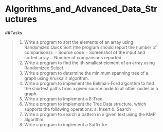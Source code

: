 # Algorithms_and_Advanced_Data_Structures

##Tasks

> 1. Write a program to sort the elements of an array using Randomized Quick Sort (the program should report the number of comparisons).
     − Source code
     − Screenshot of the input and sorted array
     − Number of comparisons reported
> 2. Write a program to find the ith smallest element of an array using Randomized Select.
> 3. Write a program to determine the minimum spanning tree of a graph using Kruskal’s algorithm.
> 4. Write a program to implement the Bellman-Ford algorithm to find the shortest paths from a given source node to all other nodes in a graph.
> 5. Write a program to implement a B-Tree.
> 6. Write a program to implement the Tree Data structure, which supports the following operations:
     a. Insert
     b. Search
> 7. Write a program to search a pattern in a given text using the KMP algorithm.
> 8. Write a program to implement a Suffix tre
